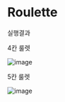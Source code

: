 # Roulette

실행결과

4칸 룰렛

![image](https://user-images.githubusercontent.com/66067273/168411614-a51ec1be-4e15-4e2c-b00f-03b453bfaaa0.png)


5칸 룰렛

![image](https://user-images.githubusercontent.com/66067273/168411558-315c9adc-e643-4ef8-84f9-db80c1e3e1ba.png)
